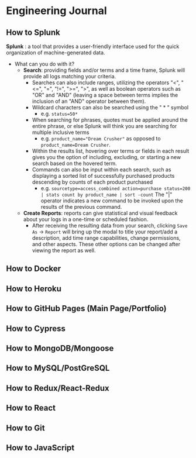# **Engineering Journal**

## **How to Splunk**

**Splunk**
: a tool that provides a user-friendly interface used for the quick organization of machine-generated data.

- What can you do with it?
  - **Search**: providing fields and/or terms and a time frame, Splunk will provide all logs matching your criteria.
    - Searches can also include ranges, utilizing the operators "<", "<=", "=", "!=", ">=", ">", as well as boolean operators such as "OR" and "AND" (leaving a space between terms implies the inclusion of an "AND" operator between them).
    - Wildcard characters can also be searched using the " * " symbol 
      - e.g. ```status=50*```
    - When searching for phrases, quotes must be applied around the entire phrase, or else Splunk will think you are searching for multiple inclusive terms 
      - e.g. ```product_name="Dream Crusher"``` as opposed to ```product_name=Dream Crusher```.
    - Within the results list, hovering over terms or fields in each result gives you the option of including, excluding, or starting a new search based on the hovered term.
    - Commands can also be input within each search, such as displaying a sorted list of successfully purchased products descending by counts of each product purchased 
      - e.g. ```sourcetype=access_combined action=purchase status=200 | stats count by product_name | sort -count``` The "|" operator indicates a new command to be invoked upon the results of the previous command.
  - **Create Reports**: reports can give statistical and visual feedback about your logs in a one-time or scheduled fashion.
    - After receiving the resulting data from your search, clicking ```Save As``` -> ```Report``` will bring up the modal to title your report/add a description, add time range capabilities, change permissions, and other aspects. These other options can be changed after viewing the report as well.

## **How to Docker**

## **How to Heroku**

## **How to GitHub Pages (Main Page/Portfolio)**

## **How to Cypress**

## **How to MongoDB/Mongoose**

## **How to MySQL/PostGreSQL**

## **How to Redux/React-Redux**

## **How to React**

## **How to Git**

## **How to JavaScript**
